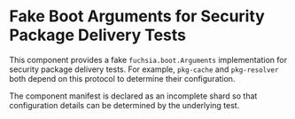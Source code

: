 # Fake Boot Arguments for Security Package Delivery Tests

This component provides a fake `fuchsia.boot.Arguments` implementation for
security package delivery tests. For example, `pkg-cache` and `pkg-resolver`
both depend on this protocol to determine their configuration.

The component manifest is declared as an incomplete shard so that configuration
details can be determined by the underlying test.
